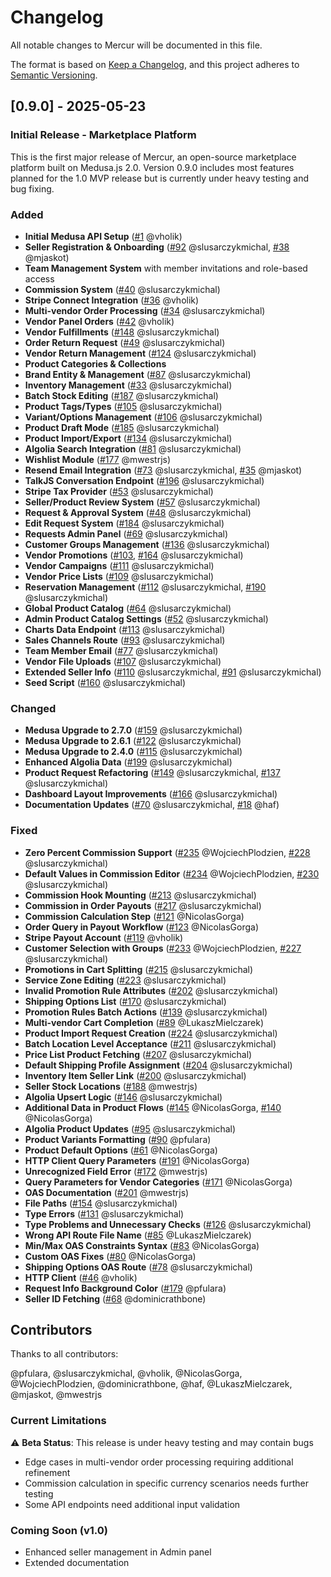 # Changelog

All notable changes to Mercur will be documented in this file.

The format is based on [Keep a Changelog](https://keepachangelog.com/en/1.0.0/),
and this project adheres to [Semantic Versioning](https://semver.org/spec/v2.0.0.html).

## [0.9.0] - 2025-05-23

### Initial Release - Marketplace Platform

This is the first major release of Mercur, an open-source marketplace platform built on Medusa.js 2.0. Version 0.9.0 includes most features planned for the 1.0 MVP release but is currently under heavy testing and bug fixing.

### Added

- **Initial Medusa API Setup** ([#1](https://github.com/mercurjs/mercur/pull/1) @vholik)
- **Seller Registration & Onboarding** ([#92](https://github.com/mercurjs/mercur/pull/92) @slusarczykmichal, [#38](https://github.com/mercurjs/mercur/pull/38) @mjaskot)
- **Team Management System** with member invitations and role-based access
- **Commission System** ([#40](https://github.com/mercurjs/mercur/pull/40) @slusarczykmichal)
- **Stripe Connect Integration** ([#36](https://github.com/mercurjs/mercur/pull/36) @vholik)
- **Multi-vendor Order Processing** ([#34](https://github.com/mercurjs/mercur/pull/34) @slusarczykmichal)
- **Vendor Panel Orders** ([#42](https://github.com/mercurjs/mercur/pull/42) @vholik)
- **Vendor Fulfillments** ([#148](https://github.com/mercurjs/mercur/pull/148) @slusarczykmichal)
- **Order Return Request** ([#49](https://github.com/mercurjs/mercur/pull/49) @slusarczykmichal)
- **Vendor Return Management** ([#124](https://github.com/mercurjs/mercur/pull/124) @slusarczykmichal)
- **Product Categories & Collections**
- **Brand Entity & Management** ([#87](https://github.com/mercurjs/mercur/pull/87) @slusarczykmichal)
- **Inventory Management** ([#33](https://github.com/mercurjs/mercur/pull/33) @slusarczykmichal)
- **Batch Stock Editing** ([#187](https://github.com/mercurjs/mercur/pull/187) @slusarczykmichal)
- **Product Tags/Types** ([#105](https://github.com/mercurjs/mercur/pull/105) @slusarczykmichal)
- **Variant/Options Management** ([#106](https://github.com/mercurjs/mercur/pull/106) @slusarczykmichal)
- **Product Draft Mode** ([#185](https://github.com/mercurjs/mercur/pull/185) @slusarczykmichal)
- **Product Import/Export** ([#134](https://github.com/mercurjs/mercur/pull/134) @slusarczykmichal)
- **Algolia Search Integration** ([#81](https://github.com/mercurjs/mercur/pull/81) @slusarczykmichal)
- **Wishlist Module** ([#177](https://github.com/mercurjs/mercur/pull/177) @mwestrjs)
- **Resend Email Integration** ([#73](https://github.com/mercurjs/mercur/pull/73) @slusarczykmichal, [#35](https://github.com/mercurjs/mercur/pull/35) @mjaskot)
- **TalkJS Conversation Endpoint** ([#196](https://github.com/mercurjs/mercur/pull/196) @slusarczykmichal)
- **Stripe Tax Provider** ([#53](https://github.com/mercurjs/mercur/pull/53) @slusarczykmichal)
- **Seller/Product Review System** ([#57](https://github.com/mercurjs/mercur/pull/57) @slusarczykmichal)
- **Request & Approval System** ([#48](https://github.com/mercurjs/mercur/pull/48) @slusarczykmichal)
- **Edit Request System** ([#184](https://github.com/mercurjs/mercur/pull/184) @slusarczykmichal)
- **Requests Admin Panel** ([#69](https://github.com/mercurjs/mercur/pull/69) @slusarczykmichal)
- **Customer Groups Management** ([#136](https://github.com/mercurjs/mercur/pull/136) @slusarczykmichal)
- **Vendor Promotions** ([#103](https://github.com/mercurjs/mercur/pull/103), [#164](https://github.com/mercurjs/mercur/pull/164) @slusarczykmichal)
- **Vendor Campaigns** ([#111](https://github.com/mercurjs/mercur/pull/111) @slusarczykmichal)
- **Vendor Price Lists** ([#109](https://github.com/mercurjs/mercur/pull/109) @slusarczykmichal)
- **Reservation Management** ([#112](https://github.com/mercurjs/mercur/pull/112) @slusarczykmichal, [#190](https://github.com/mercurjs/mercur/pull/190) @slusarczykmichal)
- **Global Product Catalog** ([#64](https://github.com/mercurjs/mercur/pull/64) @slusarczykmichal)
- **Admin Product Catalog Settings** ([#52](https://github.com/mercurjs/mercur/pull/52) @slusarczykmichal)
- **Charts Data Endpoint** ([#113](https://github.com/mercurjs/mercur/pull/113) @slusarczykmichal)
- **Sales Channels Route** ([#93](https://github.com/mercurjs/mercur/pull/93) @slusarczykmichal)
- **Team Member Email** ([#77](https://github.com/mercurjs/mercur/pull/77) @slusarczykmichal)
- **Vendor File Uploads** ([#107](https://github.com/mercurjs/mercur/pull/107) @slusarczykmichal)
- **Extended Seller Info** ([#110](https://github.com/mercurjs/mercur/pull/110) @slusarczykmichal, [#91](https://github.com/mercurjs/mercur/pull/91) @slusarczykmichal)
- **Seed Script** ([#160](https://github.com/mercurjs/mercur/pull/160) @slusarczykmichal)

### Changed

- **Medusa Upgrade to 2.7.0** ([#159](https://github.com/mercurjs/mercur/pull/159) @slusarczykmichal)
- **Medusa Upgrade to 2.6.1** ([#122](https://github.com/mercurjs/mercur/pull/122) @slusarczykmichal)
- **Medusa Upgrade to 2.4.0** ([#115](https://github.com/mercurjs/mercur/pull/115) @slusarczykmichal)
- **Enhanced Algolia Data** ([#199](https://github.com/mercurjs/mercur/pull/199) @slusarczykmichal)
- **Product Request Refactoring** ([#149](https://github.com/mercurjs/mercur/pull/149) @slusarczykmichal, [#137](https://github.com/mercurjs/mercur/pull/137) @slusarczykmichal)
- **Dashboard Layout Improvements** ([#166](https://github.com/mercurjs/mercur/pull/166) @slusarczykmichal)
- **Documentation Updates** ([#70](https://github.com/mercurjs/mercur/pull/70) @slusarczykmichal, [#18](https://github.com/mercurjs/mercur/pull/18) @haf)

### Fixed

- **Zero Percent Commission Support** ([#235](https://github.com/mercurjs/mercur/pull/235) @WojciechPlodzien, [#228](https://github.com/mercurjs/mercur/pull/228) @slusarczykmichal)
- **Default Values in Commission Editor** ([#234](https://github.com/mercurjs/mercur/pull/234) @WojciechPlodzien, [#230](https://github.com/mercurjs/mercur/pull/230) @slusarczykmichal)
- **Commission Hook Mounting** ([#213](https://github.com/mercurjs/mercur/pull/213) @slusarczykmichal)
- **Commission in Order Payouts** ([#217](https://github.com/mercurjs/mercur/pull/217) @slusarczykmichal)
- **Commission Calculation Step** ([#121](https://github.com/mercurjs/mercur/pull/121) @NicolasGorga)
- **Order Query in Payout Workflow** ([#123](https://github.com/mercurjs/mercur/pull/123) @NicolasGorga)
- **Stripe Payout Account** ([#119](https://github.com/mercurjs/mercur/pull/119) @vholik)
- **Customer Selection with Groups** ([#233](https://github.com/mercurjs/mercur/pull/233) @WojciechPlodzien, [#227](https://github.com/mercurjs/mercur/pull/227) @slusarczykmichal)
- **Promotions in Cart Splitting** ([#215](https://github.com/mercurjs/mercur/pull/215) @slusarczykmichal)
- **Service Zone Editing** ([#223](https://github.com/mercurjs/mercur/pull/223) @slusarczykmichal)
- **Invalid Promotion Rule Attributes** ([#202](https://github.com/mercurjs/mercur/pull/202) @slusarczykmichal)
- **Shipping Options List** ([#170](https://github.com/mercurjs/mercur/pull/170) @slusarczykmichal)
- **Promotion Rules Batch Actions** ([#139](https://github.com/mercurjs/mercur/pull/139) @slusarczykmichal)
- **Multi-vendor Cart Completion** ([#89](https://github.com/mercurjs/mercur/pull/89) @LukaszMielczarek)
- **Product Import Request Creation** ([#224](https://github.com/mercurjs/mercur/pull/224) @slusarczykmichal)
- **Batch Location Level Acceptance** ([#211](https://github.com/mercurjs/mercur/pull/211) @slusarczykmichal)
- **Price List Product Fetching** ([#207](https://github.com/mercurjs/mercur/pull/207) @slusarczykmichal)
- **Default Shipping Profile Assignment** ([#204](https://github.com/mercurjs/mercur/pull/204) @slusarczykmichal)
- **Inventory Item Seller Link** ([#200](https://github.com/mercurjs/mercur/pull/200) @slusarczykmichal)
- **Seller Stock Locations** ([#188](https://github.com/mercurjs/mercur/pull/188) @mwestrjs)
- **Algolia Upsert Logic** ([#146](https://github.com/mercurjs/mercur/pull/146) @slusarczykmichal)
- **Additional Data in Product Flows** ([#145](https://github.com/mercurjs/mercur/pull/145) @NicolasGorga, [#140](https://github.com/mercurjs/mercur/pull/140) @NicolasGorga)
- **Algolia Product Updates** ([#95](https://github.com/mercurjs/mercur/pull/95) @slusarczykmichal)
- **Product Variants Formatting** ([#90](https://github.com/mercurjs/mercur/pull/90) @pfulara)
- **Product Default Options** ([#61](https://github.com/mercurjs/mercur/pull/61) @NicolasGorga)
- **HTTP Client Query Parameters** ([#191](https://github.com/mercurjs/mercur/pull/191) @NicolasGorga)
- **Unrecognized Field Error** ([#172](https://github.com/mercurjs/mercur/pull/172) @mwestrjs)
- **Query Parameters for Vendor Categories** ([#171](https://github.com/mercurjs/mercur/pull/171) @NicolasGorga)
- **OAS Documentation** ([#201](https://github.com/mercurjs/mercur/pull/201) @mwestrjs)
- **File Paths** ([#154](https://github.com/mercurjs/mercur/pull/154) @slusarczykmichal)
- **Type Errors** ([#131](https://github.com/mercurjs/mercur/pull/131) @slusarczykmichal)
- **Type Problems and Unnecessary Checks** ([#126](https://github.com/mercurjs/mercur/pull/126) @slusarczykmichal)
- **Wrong API Route File Name** ([#85](https://github.com/mercurjs/mercur/pull/85) @LukaszMielczarek)
- **Min/Max OAS Constraints Syntax** ([#83](https://github.com/mercurjs/mercur/pull/83) @NicolasGorga)
- **Custom OAS Fixes** ([#80](https://github.com/mercurjs/mercur/pull/80) @NicolasGorga)
- **Shipping Options OAS Route** ([#78](https://github.com/mercurjs/mercur/pull/78) @slusarczykmichal)
- **HTTP Client** ([#46](https://github.com/mercurjs/mercur/pull/46) @vholik)
- **Request Info Background Color** ([#179](https://github.com/mercurjs/mercur/pull/179) @pfulara)
- **Seller ID Fetching** ([#68](https://github.com/mercurjs/mercur/pull/68) @dominicrathbone)

## Contributors

Thanks to all contributors:

@pfulara, @slusarczykmichal, @vholik, @NicolasGorga, @WojciechPlodzien, @dominicrathbone, @haf, @LukaszMielczarek, @mjaskot, @mwestrjs

### Current Limitations

⚠️ **Beta Status**: This release is under heavy testing and may contain bugs
- Edge cases in multi-vendor order processing requiring additional refinement
- Commission calculation in specific currency scenarios needs further testing
- Some API endpoints need additional input validation

### Coming Soon (v1.0)
- Enhanced seller management in Admin panel
- Extended documentation
